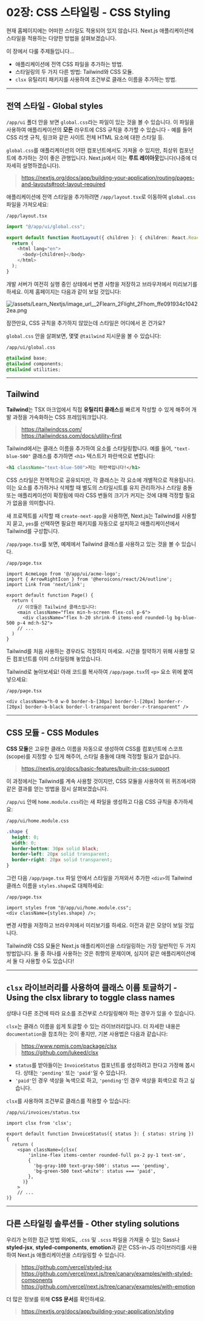 # 02장: CSS 스타일링 - CSS Styling

현재 홈페이지에는 어떠한 스타일도 적용되어 있지 않습니다. Next.js 애플리케이션에 스타일을 적용하는 다양한 방법을 살펴보겠습니다.

이 장에서 다룰 주제들입니다...

- 애플리케이션에 전역 CSS 파일을 추가하는 방법.
- 스타일링의 두 가지 다른 방법: Tailwind와 CSS 모듈.
- `clsx` 유틸리티 패키지를 사용하여 조건부로 클래스 이름을 추가하는 방법.

---

## 전역 스타일 - Global styles

`/app/ui` 폴더 안을 보면 `global.css`라는 파일이 있는 것을 볼 수 있습니다. 이 파일을 사용하여 애플리케이션의 **모든** 라우트에 CSS 규칙을 추가할 수 있습니다 - 예를 들어 CSS 리셋 규칙, 링크와 같은 사이트 전체 HTML 요소에 대한 스타일 등.

`global.css`를 애플리케이션의 어떤 컴포넌트에서도 가져올 수 있지만, 최상위 컴포넌트에 추가하는 것이 좋은 관행입니다. Next.js에서 이는 **루트 레이아웃**입니다(나중에 더 자세히 설명하겠습니다).

> <https://nextjs.org/docs/app/building-your-application/routing/pages-and-layouts#root-layout-required>

애플리케이션에 전역 스타일을 추가하려면 `/app/layout.tsx`로 이동하여 `global.css` 파일을 가져오세요:

`/app/layout.tsx`

```ts
import "@/app/ui/global.css";

export default function RootLayout({ children }: { children: React.ReactNode }) {
  return (
    <html lang="en">
      <body>{children}</body>
    </html>
  );
}
```

개발 서버가 여전히 실행 중인 상태에서 변경 사항을 저장하고 브라우저에서 미리보기를 하세요. 이제 홈페이지는 다음과 같이 보일 것입니다:

![/assets/Learn_Nextjs/image_url__2Flearn_2Flight_2Fhom_ffe091934c10422ea.png](/assets/Learn_Nextjs/image_url__2Flearn_2Flight_2Fhom_ffe091934c10422ea.png)

잠깐만요, CSS 규칙을 추가하지 않았는데 스타일은 어디에서 온 건가요?

`global.css` 안을 살펴보면, 몇몇 `@tailwind` 지시문을 볼 수 있습니다:

`/app/ui/global.css`

```css
@tailwind base;
@tailwind components;
@tailwind utilities;
```

---

## Tailwind

**Tailwind**는 TSX 마크업에서 직접 **유틸리티 클래스**를 빠르게 작성할 수 있게 해주어 개발 과정을 가속화하는 CSS 프레임워크입니다.

> <https://tailwindcss.com/>  
> <https://tailwindcss.com/docs/utility-first>

Tailwind에서는 클래스 이름을 추가하여 요소를 스타일링합니다. 예를 들어, `"text-blue-500"` 클래스를 추가하면 `<h1>` 텍스트가 파란색으로 변합니다:

```html
<h1 className="text-blue-500">저는 파란색입니다!</h1>
```

CSS 스타일은 전역적으로 공유되지만, 각 클래스는 각 요소에 개별적으로 적용됩니다. 이는 요소를 추가하거나 삭제할 때 별도의 스타일시트를 유지 관리하거나 스타일 충돌 또는 애플리케이션이 확장됨에 따라 CSS 번들의 크기가 커지는 것에 대해 걱정할 필요가 없음을 의미합니다.

새 프로젝트를 시작할 때 `create-next-app`을 사용하면, Next.js는 Tailwind를 사용할지 묻고, `yes`를 선택하면 필요한 패키지를 자동으로 설치하고 애플리케이션에서 Tailwind를 구성합니다.

`/app/page.tsx`를 보면, 예제에서 Tailwind 클래스를 사용하고 있는 것을 볼 수 있습니다.

`/app/page.tsx`

```tsx
import AcmeLogo from '@/app/ui/acme-logo';
import { ArrowRightIcon } from '@heroicons/react/24/outline';
import Link from 'next/link';

export default function Page() {
  return (
    // 이것들은 Tailwind 클래스입니다:
    <main className="flex min-h-screen flex-col p-6">
      <div className="flex h-20 shrink-0 items-end rounded-lg bg-blue-500 p-4 md:h-52">
    // ...
  )
}
```

Tailwind를 처음 사용하는 경우라도 걱정하지 마세요. 시간을 절약하기 위해 사용할 모든 컴포넌트를 이미 스타일링해 놓았습니다.

Tailwind로 놀아보세요! 아래 코드를 복사하여 `/app/page.tsx`의 `<p>` 요소 위에 붙여넣으세요:

`/app/page.tsx`

```tsx
<div className="h-0 w-0 border-b-[30px] border-l-[20px] border-r-[20px] border-b-black border-l-transparent border-r-transparent" />
```

---

## CSS 모듈 - CSS Modules

**CSS 모듈**은 고유한 클래스 이름을 자동으로 생성하여 CSS를 컴포넌트에 스코프(scope)를 지정할 수 있게 해주어, 스타일 충돌에 대해 걱정할 필요가 없습니다.

> <https://nextjs.org/docs/basic-features/built-in-css-support>

이 과정에서는 Tailwind를 계속 사용할 것이지만, CSS 모듈을 사용하여 위 퀴즈에서와 같은 결과를 얻는 방법을 잠시 살펴보겠습니다.

`/app/ui` 안에 `home.module.css`라는 새 파일을 생성하고 다음 CSS 규칙을 추가하세요:

`/app/ui/home.module.css`

```css
.shape {
  height: 0;
  width: 0;
  border-bottom: 30px solid black;
  border-left: 20px solid transparent;
  border-right: 20px solid transparent;
}
```

그런 다음 `/app/page.tsx` 파일 안에서 스타일을 가져와서 추가한 `<div>`의 Tailwind 클래스 이름을 `styles.shape`로 대체하세요:

`/app/page.tsx`

```tsx
import styles from "@/app/ui/home.module.css";
<div className={styles.shape} />;
```

변경 사항을 저장하고 브라우저에서 미리보기를 하세요. 이전과 같은 모양이 보일 것입니다.

Tailwind와 CSS 모듈은 Next.js 애플리케이션을 스타일링하는 가장 일반적인 두 가지 방법입니다. 둘 중 하나를 사용하는 것은 취향의 문제이며, 심지어 같은 애플리케이션에서 둘 다 사용할 수도 있습니다!

---

## `clsx` 라이브러리를 사용하여 클래스 이름 토글하기 - Using the clsx library to toggle class names

상태나 다른 조건에 따라 요소를 조건부로 스타일링해야 하는 경우가 있을 수 있습니다.

`clsx`는 클래스 이름을 쉽게 토글할 수 있는 라이브러리입니다. 더 자세한 내용은 `documentation`을 참조하는 것이 좋지만, 기본 사용법은 다음과 같습니다:

> <https://www.npmjs.com/package/clsx>  
> <https://github.com/lukeed/clsx>

- `status`를 받아들이는 `InvoiceStatus` 컴포넌트를 생성하려고 한다고 가정해 봅시다. 상태는 `'pending'` 또는 `'paid'`일 수 있습니다.
- `'paid'`인 경우 색상을 녹색으로 하고, `'pending'`인 경우 색상을 회색으로 하고 싶습니다.

`clsx`를 사용하여 조건부로 클래스를 적용할 수 있습니다:

`/app/ui/invoices/status.tsx`

```tsx
import clsx from 'clsx';

export default function InvoiceStatus({ status }: { status: string }) {
  return (
    <span className={clsx(
        'inline-flex items-center rounded-full px-2 py-1 text-sm',
        {
          'bg-gray-100 text-gray-500': status === 'pending',
          'bg-green-500 text-white': status === 'paid',
        },
      )}
    >
    // ...
)}
```

---

## 다른 스타일링 솔루션들 - Other styling solutions

우리가 논의한 접근 방법 외에도, `.css` 및 `.scss` 파일을 가져올 수 있는 Sass나 **styled-jsx**, **styled-components**, **emotion**과 같은 CSS-in-JS 라이브러리를 사용하여 Next.js 애플리케이션을 스타일링할 수 있습니다.

> <https://github.com/vercel/styled-jsx>  
> <https://github.com/vercel/next.js/tree/canary/examples/with-styled-components>  
> <https://github.com/vercel/next.js/tree/canary/examples/with-emotion>

더 많은 정보를 위해 **CSS 문서**를 확인하세요.

> <https://nextjs.org/docs/app/building-your-application/styling>
